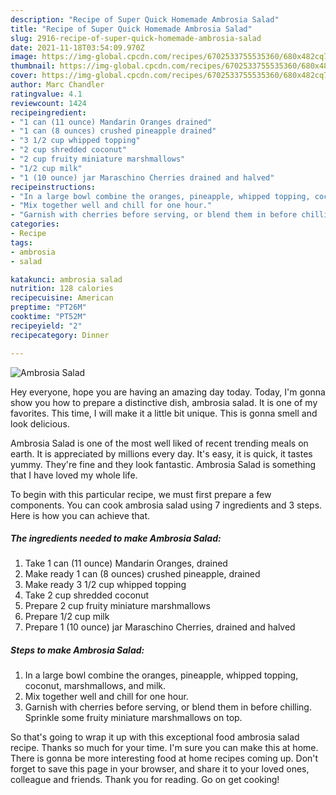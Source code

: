 ```yaml
---
description: "Recipe of Super Quick Homemade Ambrosia Salad"
title: "Recipe of Super Quick Homemade Ambrosia Salad"
slug: 2916-recipe-of-super-quick-homemade-ambrosia-salad
date: 2021-11-18T03:54:09.970Z
image: https://img-global.cpcdn.com/recipes/6702533755535360/680x482cq70/ambrosia-salad-recipe-main-photo.jpg
thumbnail: https://img-global.cpcdn.com/recipes/6702533755535360/680x482cq70/ambrosia-salad-recipe-main-photo.jpg
cover: https://img-global.cpcdn.com/recipes/6702533755535360/680x482cq70/ambrosia-salad-recipe-main-photo.jpg
author: Marc Chandler
ratingvalue: 4.1
reviewcount: 1424
recipeingredient:
- "1 can (11 ounce) Mandarin Oranges drained"
- "1 can (8 ounces) crushed pineapple drained"
- "3 1/2 cup whipped topping"
- "2 cup shredded coconut"
- "2 cup fruity miniature marshmallows"
- "1/2 cup milk"
- "1 (10 ounce) jar Maraschino Cherries drained and halved"
recipeinstructions:
- "In a large bowl combine the oranges, pineapple, whipped topping, coconut, marshmallows, and milk."
- "Mix together well and chill for one hour."
- "Garnish with cherries before serving, or blend them in before chilling. Sprinkle some fruity miniature marshmallows on top."
categories:
- Recipe
tags:
- ambrosia
- salad

katakunci: ambrosia salad 
nutrition: 128 calories
recipecuisine: American
preptime: "PT26M"
cooktime: "PT52M"
recipeyield: "2"
recipecategory: Dinner

---
```



![Ambrosia Salad](https://img-global.cpcdn.com/recipes/6702533755535360/680x482cq70/ambrosia-salad-recipe-main-photo.jpg)

Hey everyone, hope you are having an amazing day today. Today, I'm gonna show you how to prepare a distinctive dish, ambrosia salad. It is one of my favorites. This time, I will make it a little bit unique. This is gonna smell and look delicious.



Ambrosia Salad is one of the most well liked of recent trending meals on earth. It is appreciated by millions every day. It's easy, it is quick, it tastes yummy. They're fine and they look fantastic. Ambrosia Salad is something that I have loved my whole life.


To begin with this particular recipe, we must first prepare a few components. You can cook ambrosia salad using 7 ingredients and 3 steps. Here is how you can achieve that.

<!--inarticleads1-->

##### The ingredients needed to make Ambrosia Salad:

1. Take 1 can (11 ounce) Mandarin Oranges, drained
1. Make ready 1 can (8 ounces) crushed pineapple, drained
1. Make ready 3 1/2 cup whipped topping
1. Take 2 cup shredded coconut
1. Prepare 2 cup fruity miniature marshmallows
1. Prepare 1/2 cup milk
1. Prepare 1 (10 ounce) jar Maraschino Cherries, drained and halved




<!--inarticleads2-->

##### Steps to make Ambrosia Salad:

1. In a large bowl combine the oranges, pineapple, whipped topping, coconut, marshmallows, and milk.
1. Mix together well and chill for one hour.
1. Garnish with cherries before serving, or blend them in before chilling. Sprinkle some fruity miniature marshmallows on top.




So that's going to wrap it up with this exceptional food ambrosia salad recipe. Thanks so much for your time. I'm sure you can make this at home. There is gonna be more interesting food at home recipes coming up. Don't forget to save this page in your browser, and share it to your loved ones, colleague and friends. Thank you for reading. Go on get cooking!
